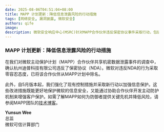 ```yaml
---
date: 2025-08-06T04:51:04+08:00
title: MAPP 计划更新：降低信息泄露风险的行动措施
tags: [网络安全, 漏洞披露, 微软安全]
authors: qife
image: 
description: 微软安全响应中心(MSRC)针对MAPP合作伙伴违反保密协议事件采取行动，包括移除违规方并加强信息管控措施，以提升客户保护与合作伙伴协作安全性。
---
```


### MAPP 计划更新：降低信息泄露风险的行动措施

在我们对微软主动保护计划（MAPP）合作伙伴共享机密数据泄露事件的调查中，确认杭州迪普科技有限公司违反了保密协议（NDA）。微软对违反NDA的行为采取零容忍态度，已将该合作伙伴从MAPP计划中除名。

此外，自5月版本起，我们强化了现有控制措施并采取新行动以加强信息保护。这些改进措施既能更好地保护微软的信息安全，又能通过协助合作伙伴开发主动防护机制来增强客户保护。如需了解MAPP如何为防御者提供关键先机并降低风险，请参阅MAPP团队的[技术博客](https://msrc.microsoft.com/blog)。

**Yunsun Wee**  
总监  
微软可信计算部门